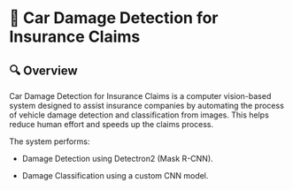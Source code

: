 # 🚗 Car Damage Detection for Insurance Claims

## 🔍 Overview
Car Damage Detection for Insurance Claims is a computer vision-based system designed to assist insurance companies by automating the process of vehicle damage detection and classification from images. This helps reduce human effort and speeds up the claims process.

The system performs:

- Damage Detection using Detectron2 (Mask R-CNN).

- Damage Classification using a custom CNN model.




